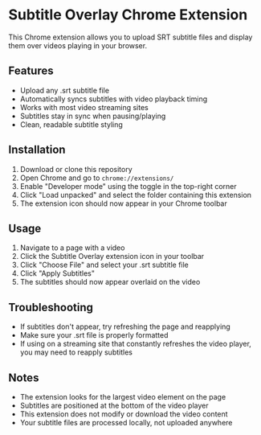 # Subtitle Overlay Chrome Extension

This Chrome extension allows you to upload SRT subtitle files and display them over videos playing in your browser.

## Features

- Upload any .srt subtitle file
- Automatically syncs subtitles with video playback timing
- Works with most video streaming sites
- Subtitles stay in sync when pausing/playing
- Clean, readable subtitle styling

## Installation

1. Download or clone this repository
2. Open Chrome and go to `chrome://extensions/`
3. Enable "Developer mode" using the toggle in the top-right corner
4. Click "Load unpacked" and select the folder containing this extension
5. The extension icon should now appear in your Chrome toolbar

## Usage

1. Navigate to a page with a video
2. Click the Subtitle Overlay extension icon in your toolbar
3. Click "Choose File" and select your .srt subtitle file
4. Click "Apply Subtitles"
5. The subtitles should now appear overlaid on the video

## Troubleshooting

- If subtitles don't appear, try refreshing the page and reapplying
- Make sure your .srt file is properly formatted
- If using on a streaming site that constantly refreshes the video player, you may need to reapply subtitles

## Notes

- The extension looks for the largest video element on the page
- Subtitles are positioned at the bottom of the video player
- This extension does not modify or download the video content
- Your subtitle files are processed locally, not uploaded anywhere 